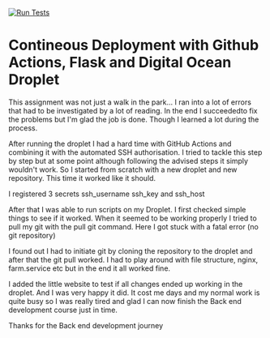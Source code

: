[![Run Tests](https://github.com/WalliedeWalrus/farm/actions/workflows/run-tests.yml/badge.svg)](https://github.com/WalliedeWalrus/farm/actions/workflows/run-tests.yml)

# Contineous Deployment with Github Actions, Flask and Digital Ocean Droplet

This assignment was not just a walk in the park... I ran into a lot of errors that had to be investigated by a lot of reading. In the end I succeededto fix the problems but I'm glad the job is done. Though I learned a lot during the process.

After running the droplet I had a hard time with GitHub Actions and combining it with the automated SSH authorisation. I tried to tackle this step by step but at some point although following the advised steps it simply wouldn't work. So I started from scratch with a new droplet and new repository. This time it worked like it should.

I registered 3 secrets ssh_username ssh_key and ssh_host

After that I was able to run scripts on my Droplet. I first checked simple things to see if it worked. When it seemed to be working properly I tried to pull my git with the pull git command. Here I got stuck with a fatal error (no git repository)

I found out I had to initiate git by cloning the repository to the droplet and after that the git pull worked. I had to play around with file structure, nginx, farm.service etc but in the end it all worked fine.

I added the little website to test if all changes ended up working in the droplet. And I was very happy it did. It cost me days and my normal work is quite busy so I was really tired and glad I can now finish the Back end development course just in time.

Thanks for the Back end development journey
